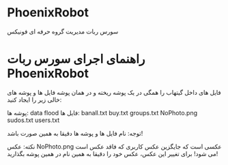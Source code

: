 # PhoenixRobot
سورس ربات مدیریت گروه حرفه ای فونیکس

# راهنمای اجرای سورس ربات PhoenixRobot
فایل های داخل گیتهاب را همگی در یک پوشه ریخته و در همان پوشه فایل ها و پوشه های خالی زیر را ایجاد کنید:

پوشه ها:
data
flood
فایل ها:
banall.txt
buy.txt
groups.txt
NoPhoto.png
sudos.txt
users.txt

توجه: نام فایل ها و پوشه ها دقیقا به همین صورت باشد!

نکته: عکس NoPhoto.png عکسی است که جایگزین عکس کاربری که فاقد عکس است می شود! برای تغییر این عکس، عکس خود را دقیقا به همین نام در همین پوشه بگذارید!
